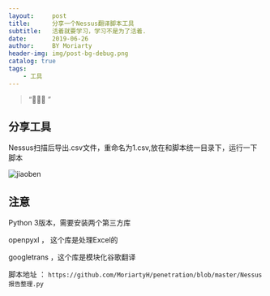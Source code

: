 ```yaml
---
layout:     post
title:      分享一个Nessus翻译脚本工具
subtitle:   活着就要学习，学习不是为了活着.
date:       2019-06-26
author:     BY Moriarty
header-img: img/post-bg-debug.png
catalog: true
tags:
    - 工具
---
```


> “🙉🙉🙉 ”

## 分享工具

Nessus扫描后导出.csv文件，重命名为1.csv,放在和脚本统一目录下，运行一下脚本

![jiaoben](http://image.web314.club/images/Nessus.png)

## 注意

Python 3版本，需要安装两个第三方库

openpyxl ， 这个库是处理Excel的

googletrans ，这个库是模块化谷歌翻译

脚本地址 ： `https://github.com/MoriartyH/penetration/blob/master/Nessus报告整理.py`